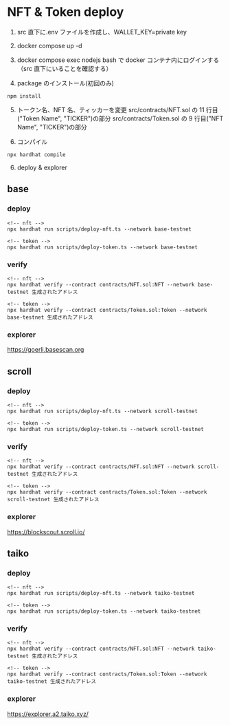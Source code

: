 # NFT & Token deploy

1. src 直下に.env ファイルを作成し、WALLET_KEY=private key

2. docker compose up -d

3. docker compose exec nodejs bash で docker コンテナ内にログインする（src 直下にいることを確認する）

4. package のインストール(初回のみ)

```
npm install
```

5. トークン名、NFT 名、ティッカーを変更
   src/contracts/NFT.sol の 11 行目("Token Name", "TICKER")の部分
   src/contracts/Token.sol の 9 行目("NFT Name", "TICKER")の部分

6. コンパイル

```
npx hardhat compile
```

6. deploy & explorer

## base

### deploy

```
<!-- nft -->
npx hardhat run scripts/deploy-nft.ts --network base-testnet

<!-- token -->
npx hardhat run scripts/deploy-token.ts --network base-testnet
```

### verify

```
<!-- nft -->
npx hardhat verify --contract contracts/NFT.sol:NFT --network base-testnet 生成されたアドレス

<!-- token -->
npx hardhat verify --contract contracts/Token.sol:Token --network base-testnet 生成されたアドレス
```

### explorer

https://goerli.basescan.org

## scroll

### deploy

```
<!-- nft -->
npx hardhat run scripts/deploy-nft.ts --network scroll-testnet

<!-- token -->
npx hardhat run scripts/deploy-token.ts --network scroll-testnet
```

### verify

```
<!-- nft -->
npx hardhat verify --contract contracts/NFT.sol:NFT --network scroll-testnet 生成されたアドレス

<!-- token -->
npx hardhat verify --contract contracts/Token.sol:Token --network scroll-testnet 生成されたアドレス
```

### explorer

https://blockscout.scroll.io/

## taiko

### deploy

```
<!-- nft -->
npx hardhat run scripts/deploy-nft.ts --network taiko-testnet

<!-- token -->
npx hardhat run scripts/deploy-token.ts --network taiko-testnet
```

### verify

```
<!-- nft -->
npx hardhat verify --contract contracts/NFT.sol:NFT --network taiko-testnet 生成されたアドレス

<!-- token -->
npx hardhat verify --contract contracts/Token.sol:Token --network taiko-testnet 生成されたアドレス
```

### explorer

https://explorer.a2.taiko.xyz/
